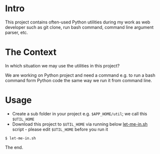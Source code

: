 Intro
=====
This project contains often-used Python utilities during my work 
as web developer such as git clone, run bash command, command line argument parser, etc.

The Context
===========
In which situation we may use the utilities in this project?

We are working on Python project and need a command e.g. to run a bash command form Python code
the same way we run it from command line.

Usage
=====
- Create a sub folder in your project e.g. `$APP_HOME/util`; we call this `$UTIL_HOME`
- Download this project to `$UTIL_HOME` via running below [let-me-in.sh](https://github.com/namgivu/yihabapar/blob/master/let-me-in.sh) script - please edit `$UTIL_HOME` before you run it
```
$ let-me-in.sh
```

The end.
